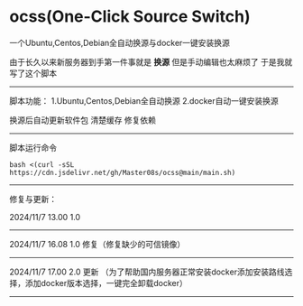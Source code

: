 # ocss(One-Click Source Switch)
一个Ubuntu,Centos,Debian全自动换源与docker一键安装换源


由于长久以来新服务器到手第一件事就是 **换源**
但是手动编辑也太麻烦了 于是我就写了这个脚本


---

脚本功能：
1.Ubuntu,Centos,Debian全自动换源
2.docker自动一键安装换源

换源后自动更新软件包 清楚缓存 修复依赖

-----
脚本运行命令

```
bash <(curl -sSL https://cdn.jsdelivr.net/gh/Master08s/ocss@main/main.sh)
```
-----
修复与更新：

2024/11/7 13.00 1.0

----

2024/11/7 16.08 1.0 修复（修复缺少的可信镜像）

----

2024/11/7 17.00 2.0 更新  （为了帮助国内服务器正常安装docker添加安装路线选择，添加docker版本选择，一键完全卸载docker）

----
